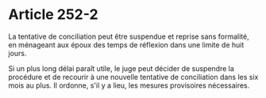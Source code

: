 # Article 252-2

La tentative de conciliation peut être suspendue et reprise sans formalité, en ménageant aux époux des temps de réflexion dans une limite de huit jours.

Si un plus long délai paraît utile, le juge peut décider de suspendre la procédure et de recourir à une nouvelle tentative de conciliation dans les six mois au plus. Il ordonne, s'il y a lieu, les mesures provisoires nécessaires.

